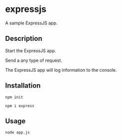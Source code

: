 # expressjs

A sample ExpressJS app.

## Description

Start the ExpressJS app.

Send a any type of request.

The ExpressJS app will log information to the console.

## Installation

`npm init`

`npm i express`

## Usage

`node app.js`
